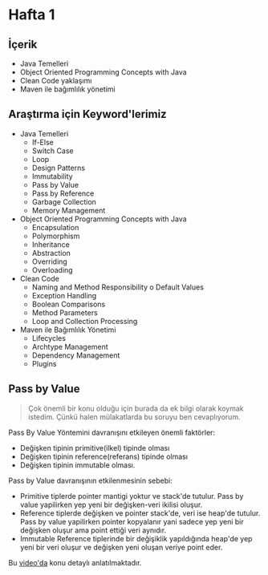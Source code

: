 # Hafta 1

## İçerik

- Java Temelleri
- Object Oriented Programming Concepts with Java
- Clean Code yaklaşımı
- Maven ile bağımlılık yönetimi

## Araştırma için Keyword'lerimiz

- Java Temelleri
  - If-Else
  - Switch Case
  - Loop
  - Design Patterns
  - Immutability
  - Pass by Value
  - Pass by Reference
  - Garbage Collection
  - Memory Management
- Object Oriented Programming Concepts with Java 
  - Encapsulation
  - Polymorphism 
  - Inheritance
  - Abstraction
  - Overriding
  - Overloading
- Clean Code 
  - Naming and Method Responsibility o Default Values
  - Exception Handling
  - Boolean Comparisons
  - Method Parameters
  - Loop and Collection Processing
- Maven ile Bağımlılık Yönetimi
  - Lifecycles
  - Archtype Management
  - Dependency Management 
  - Plugins

## Pass by Value

> Çok önemli bir konu olduğu için burada da ek bilgi olarak koymak istedim. Çünkü halen mülakatlarda bu soruyu ben cevaplıyorum.

Pass By Value Yöntemini davranışını etkileyen önemli faktörler:
- Değişken tipinin primitive(ilkel) tipinde olması
- Değişken tipinin reference(referans) tipinde olması
- Değişken tipinin immutable olması.

Pass by Value davranışının etkilenmesinin sebebi:
- Primitive tiplerde pointer mantigi yoktur ve stack'de tutulur. Pass by value yapilirken yep yeni bir değişken-veri ikilisi oluşur.
- Reference tiplerde değişken ve pointer stack'de, veri ise heap'de tutulur. Pass by value yapilirken pointer kopyalanır yani sadece yep yeni bir değişken oluşur ama point ettiği veri aynıdır.
- Immutable Reference tiplerinde bir değişiklik yapıldığında heap'de yep yeni bir veri oluşur ve değişken yeni oluşan veriye point eder.

Bu [video'da](https://www.youtube.com/watch?v=LTnp79Ke8FI) konu detaylı anlatılmaktadır.

